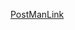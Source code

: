 

[PostManLink](https://universal-station-307578.postman.co/workspace/New-Team-Workspace~48937d0d-ca68-4298-af73-d10be97c9544/collection/22933478-b3bf5188-513e-4807-99e5-619f29d98fe0?action=share&creator=22933478)
